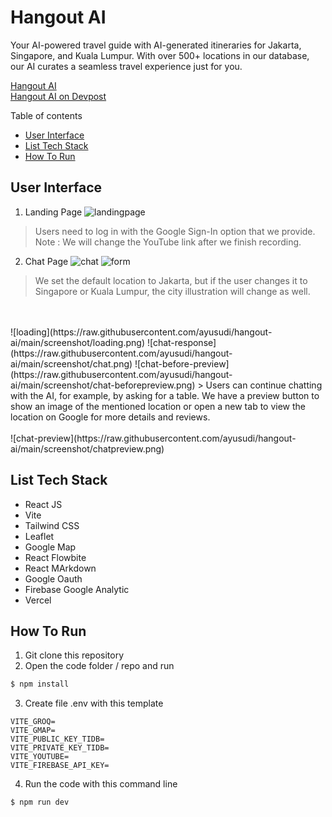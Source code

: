 # Hangout AI

Your AI-powered travel guide with AI-generated itineraries for Jakarta, Singapore, and Kuala Lumpur. With over 500+ locations in our database, our AI curates a seamless travel experience just for you.

[Hangout AI](https://hangout-ai.vercel.app/)  
[Hangout AI on Devpost](https://devpost.com/software/hangout-ai)

Table of contents
- [User Interface](#user-interface)
- [List Tech Stack](#list-tech-stack)
- [How To Run](#how-to-run)

## User Interface

1. Landing Page 
![landingpage](https://raw.githubusercontent.com/ayusudi/hangout-ai/main/screenshot/landingpage.png)
> Users need to log in with the Google Sign-In option that we provide.  
> Note : We will change the YouTube link after we finish recording.

2. Chat Page 
![chat](https://raw.githubusercontent.com/ayusudi/hangout-ai/main/screenshot/home.png)
![form](https://raw.githubusercontent.com/ayusudi/hangout-ai/main/screenshot/form.png)
> We set the default location to Jakarta, but if the user changes it to Singapore or Kuala Lumpur, the city illustration will change as well.
<br/>
<br/>
![loading](https://raw.githubusercontent.com/ayusudi/hangout-ai/main/screenshot/loading.png)
![chat-response](https://raw.githubusercontent.com/ayusudi/hangout-ai/main/screenshot/chat.png)
![chat-before-preview](https://raw.githubusercontent.com/ayusudi/hangout-ai/main/screenshot/chat-beforepreview.png)
> Users can continue chatting with the AI, for example, by asking for a table. We have a preview button to show an image of the mentioned location or open a new tab to view the location on Google for more details and reviews.
<br/>
<br/>
![chat-preview](https://raw.githubusercontent.com/ayusudi/hangout-ai/main/screenshot/chatpreview.png)

## List Tech Stack
- React JS
- Vite
- Tailwind CSS
- Leaflet 
- Google Map
- React Flowbite
- React MArkdown 
- Google Oauth 
- Firebase Google Analytic
- Vercel 

## How To Run 

1. Git clone this repository 
2. Open the code folder / repo and run 
```bash 
$ npm install 
```
3. Create file .env with this template 
```
VITE_GROQ=
VITE_GMAP=
VITE_PUBLIC_KEY_TIDB=
VITE_PRIVATE_KEY_TIDB=
VITE_YOUTUBE=
VITE_FIREBASE_API_KEY=
```
4. Run the code with this command line
```bash
$ npm run dev
```
